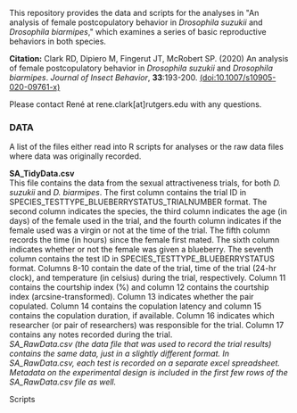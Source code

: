 This repository provides the data and scripts for the analyses in "An analysis of female postcopulatory behavior in *Drosophila suzukii* and *Drosophila biarmipes*," which examines a series of basic reproductive behaviors in both species.

**Citation:** Clark RD, Dipiero M, Fingerut JT, McRobert SP. (2020) An analysis of female postcopulatory behavior in *Drosophila suzukii* and *Drosophila biarmipes*. *Journal of Insect Behavior*, **33**:193-200. [(doi:10.1007/s10905-020-09761-x)](https://link.springer.com/article/10.1007%2Fs10905-020-09761-x)

Please contact René at rene.clark[at]rutgers.edu with any questions.

### **DATA**

A list of the files either read into R scripts for analyses or the raw data files where data was originally recorded.

**SA_TidyData.csv**  
This file contains the data from the sexual attractiveness trials, for both *D. suzukii* and *D. biarmipes*. The first column contains the trial ID in SPECIES_TESTTYPE_BLUEBERRYSTATUS_TRIALNUMBER format. The second column indicates the species, the third column indicates the age (in days) of the female used in the trial, and the fourth column indicates if the female used was a virgin or not at the time of the trial. The fifth column records the time (in hours) since the female first mated. The sixth column indicates whether or not the female was given a blueberry. The seventh column contains the test ID in SPECIES_TESTTYPE_BLUEBERRYSTATUS format. Columns 8-10 contain the date of the trial, time of the trial (24-hr clock), and temperature (in celsius) during the trial, respectively. Column 11 contains the courtship index (%) and column 12 contains the courtship index (arcsine-transformed). Column 13 indicates whether the pair copulated. Column 14 contains the copulation latency and column 15 contains the copulation duration, if available. Column 16 indicates which researcher (or pair of researchers) was responsible for the trial. Column 17 contains any notes recorded during the trial.  
*SA_RawData.csv (the data file that was used to record the trial results) contains the same data, just in a slightly different format. In SA_RawData.csv, each test is recorded on a separate excel spreadsheet. Metadata on the experimental design is included in the first few rows of the SA_RawData.csv file as well.*

Scripts



